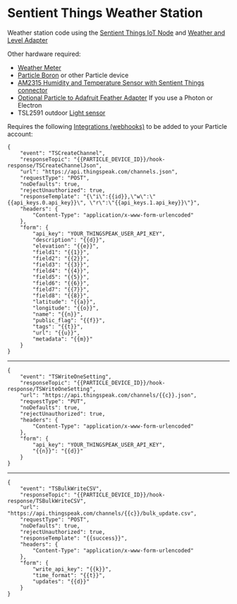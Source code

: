 # Sentient Things Weather Station
Weather station code using the [Sentient Things IoT Node](https://sentientthings.com/collections/frontpage/products/iot-node) and [Weather and Level Adapter](https://sentientthings.com/collections/frontpage/products/weather-station-and-level-adapter)



Other hardware required:
- [Weather Meter](https://www.sparkfun.com/products/8942)
- [Particle Boron](https://store.particle.io/products/boron-lte) or other Particle device
- [AM2315 Humidity and Temperature Sensor with Sentient Things connector](https://sentientthings.com/products/am2315-temperature-and-humidity-sensor)
- [Optional Particle to Adafruit Feather Adapter](https://sentientthings.com/products/particle-to-adafruit-feather-adapter) If you use a Photon or Electron
- TSL2591 outdoor [Light sensor](https://sentientthings.com/products/outdoor-light-sensor)

Requires the following [Integrations (webhooks)](https://docs.particle.io/tutorials/device-cloud/webhooks/#custom-template) to be added to your Particle account:
```
{
    "event": "TSCreateChannel",
    "responseTopic": "{{PARTICLE_DEVICE_ID}}/hook-response/TSCreateChannelJson",
    "url": "https://api.thingspeak.com/channels.json",
    "requestType": "POST",
    "noDefaults": true,
    "rejectUnauthorized": true,
    "responseTemplate": "{\"i\":{{id}},\"w\":\"{{api_keys.0.api_key}}\", \"r\":\"{{api_keys.1.api_key}}\"}",
    "headers": {
        "Content-Type": "application/x-www-form-urlencoded"
    },
    "form": {
        "api_key": "YOUR_THINGSPEAK_USER_API_KEY",
        "description": "{{d}}",
        "elevation": "{{e}}",
        "field1": "{{1}}",
        "field2": "{{2}}",
        "field3": "{{3}}",
        "field4": "{{4}}",
        "field5": "{{5}}",
        "field6": "{{6}}",
        "field7": "{{7}}",
        "field8": "{{8}}",
        "latitude": "{{a}}",
        "longitude": "{{o}}",
        "name": "{{n}}",
        "public_flag": "{{f}}",
        "tags": "{{t}}",
        "url": "{{u}}",
        "metadata": "{{m}}"
    }
}
```
________________________________________
```
{
    "event": "TSWriteOneSetting",
    "responseTopic": "{{PARTICLE_DEVICE_ID}}/hook-response/TSWriteOneSetting",
    "url": "https://api.thingspeak.com/channels/{{c}}.json",
    "requestType": "PUT",
    "noDefaults": true,
    "rejectUnauthorized": true,
    "headers": {
        "Content-Type": "application/x-www-form-urlencoded"
    },
    "form": {
        "api_key": "YOUR_THINGSPEAK_USER_API_KEY",
        "{{n}}": "{{d}}"
    }
}
```
________________________________________
```
{
    "event": "TSBulkWriteCSV",
    "responseTopic": "{{PARTICLE_DEVICE_ID}}/hook-response/TSBulkWriteCSV",
    "url": "https://api.thingspeak.com/channels/{{c}}/bulk_update.csv",
    "requestType": "POST",
    "noDefaults": true,
    "rejectUnauthorized": true,
    "responseTemplate": "{{success}}",
    "headers": {
        "Content-Type": "application/x-www-form-urlencoded"
    },
    "form": {
        "write_api_key": "{{k}}",
        "time_format": "{{t}}",
        "updates": "{{d}}"
    }
}
```
